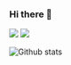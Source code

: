 ### Hi there 👋


![](https://komarev.com/ghpvc/?username=nabiha02&color=blueviolet)
![](https://komarev.com/ghpvc/?username=nabiha02&label=PROFILE+VISITS)

 ![Github stats](https://github-readme-stats.vercel.app/api?username=nabiha02)
 
<!--
**nabiha02/nabiha02** is a ✨ _special_ ✨ repository because its `README.md` (this file) appears on your GitHub profile. 

Here are some ideas to get you started:


- 🔭 I’m currently working on ...
- 🌱 I’m currently learning ...
- 👯 I’m looking to collaborate on ...
- 🤔 I’m looking for help with ...
- 💬 Ask me about ...
- 📫 How to reach me: ... 
- 😄 Pronouns: ...
- ⚡ Fun fact: ...
-->
